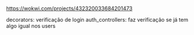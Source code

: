 https://wokwi.com/projects/432320033684201473


decorators: verificação de login
auth_controllers: faz verificação se já tem algo igual nos users 
